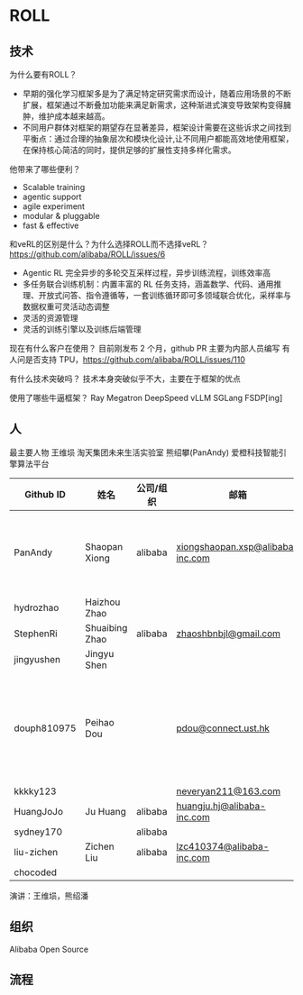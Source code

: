 # ROLL

## 技术

为什么要有ROLL？

- 早期的强化学习框架多是为了满⾜特定研究需求⽽设计，随着应⽤场景的不断扩展，框架通过不断叠加功能来满⾜新需求，这种渐进式演变导致架构变得臃肿，维护成本越来越⾼。
- 不同⽤户群体对框架的期望存在显著差异，框架设计需要在这些诉求之间找到平衡点：通过合理的抽象层次和模块化设计,让不同⽤户都能⾼效地使⽤框架，在保持核⼼简洁的同时，提供⾜够的扩展性⽀持多样化需求。

他带来了哪些便利？

- Scalable training
- agentic support
- agile experiment
- modular & pluggable
- fast & effective

和veRL的区别是什么？为什么选择ROLL而不选择veRL？
https://github.com/alibaba/ROLL/issues/6

- Agentic RL 完全异步的多轮交互采样过程，异步训练流程，训练效率高
- 多任务联合训练机制：内置丰富的 RL 任务⽀持，涵盖数学、代码、通⽤推理、开放式问答、指令遵循等，⼀套训练循环即可多领域联合优化，采样率与数据权重可灵活动态调整
- 灵活的资源管理
- 灵活的训练引擎以及训练后端管理

现在有什么客户在使用？
目前刚发布 2 个月，github PR 主要为内部人员编写
有人问是否支持 TPU，https://github.com/alibaba/ROLL/issues/110

有什么技术突破吗？
技术本身突破似乎不大，主要在于框架的优点

使用了哪些牛逼框架？
Ray Megatron DeepSpeed vLLM SGLang FSDP[ing]

## 人

最主要人物
王维埙 淘天集团未来生活实验室
熊绍攀(PanAndy) 爱橙科技智能引擎算法平台

| Github ID   | 姓名           | 公司/组织 | 邮箱                             | 备注             |
| ----------- | -------------- | --------- | -------------------------------- | ---------------- |
| PanAndy     | Shaopan Xiong  | alibaba   | xiongshaopan.xsp@alibaba-inc.com | 最重要贡献者     |
| hydrozhao   | Haizhou Zhao   |           |                                  |                  |
| StephenRi   | Shuaibing Zhao | alibaba   | zhaoshbnbjl@gmail.com            |                  |
| jingyushen  | Jingyu Shen    |           |                                  |                  |
| douph810975 | Peihao Dou     |           | pdou@connect.ust.hk              | 邮箱香港科技大学 |
| kkkky123    |                |           | neveryan211@163.com              |                  |
| HuangJoJo   | Ju Huang       | alibaba   | huangju.hj@alibaba-inc.com       |                  |
| sydney170   |                | alibaba   |                                  |                  |
| liu-zichen  | Zichen Liu     | alibaba   | lzc410374@alibaba-inc.com        |                  |
| chocoded    |                |           |                                  |                  |

演讲：王维埙，熊绍潘

## 组织

Alibaba Open Source

## 流程



